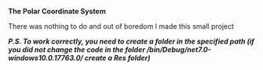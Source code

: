 **The Polar Coordinate System**

There was nothing to do and out of boredom I made this small project 

***P.S. To work correctly, you need to create a folder in the specified path (if you did not change the code in the folder /bin/Debug/net7.0-windows10.0.17763.0/ create a Res folder)***
